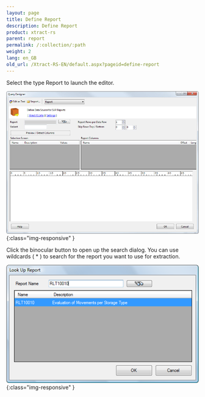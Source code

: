 ```yaml
---
layout: page
title: Define Report
description: Define Report
product: xtract-rs
parent: report
permalink: /:collection/:path
weight: 2
lang: en_GB
old_url: /Xtract-RS-EN/default.aspx?pageid=define-report
---
```


Select the type Report to launch the editor. 

![Report](/img/content/Report.jpg){:class="img-responsive" }

Click the binocular button to open up the search dialog. You can use wildcards ( * ) to search for the report you want to use for extraction.

![Report-Search](/img/content/Report-Search.png){:class="img-responsive" }